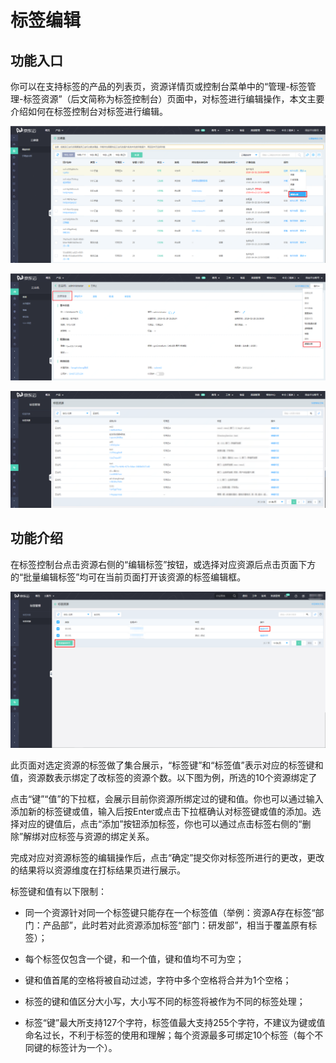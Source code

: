 # 标签编辑

## 功能入口
你可以在支持标签的产品的列表页，资源详情页或控制台菜单中的“管理-标签管理-标签资源”（后文简称为标签控制台）页面中，对标签进行编辑操作，本文主要介绍如何在标签控制台对标签进行编辑。

![editbutton-resource](../../../../image/Tag/tagresource/editbutton-resource.png)

                                                

![editbutton-detail](../../../../image/Tag/tagresource/editbutton-detail.png)

                                                    

![editbutton-tagresource](../../../../image/Tag/tagresource/editbutton-tagresource.png)

                                                          
## 功能介绍
在标签控制台点击资源右侧的“编辑标签”按钮，或选择对应资源后点击页面下方的“批量编辑标签”均可在当前页面打开该资源的标签编辑框。

![batch-edit-tag](../../../../image/Tag/tagresource/batch-edit-tag.png)

此页面对选定资源的标签做了集合展示，“标签键”和“标签值”表示对应的标签键和值，资源数表示绑定了改标签的资源个数。以下图为例，所选的10个资源绑定了



点击“键”“值”的下拉框，会展示目前你资源所绑定过的键和值。你也可以通过输入添加新的标签键或值，输入后按Enter或点击下拉框确认对标签键或值的添加。选择对应的键值后，点击“添加”按钮添加标签，你也可以通过点击标签右侧的“删除”解绑对应标签与资源的绑定关系。


完成对应对资源标签的编辑操作后，点击“确定”提交你对标签所进行的更改，更改的结果将以资源维度在打标结果页进行展示。



标签键和值有以下限制：

- 同一个资源针对同一个标签键只能存在一个标签值（举例：资源A存在标签“部门：产品部”，此时若对此资源添加标签“部门：研发部”，相当于覆盖原有标签）；

- 每个标签仅包含一个键，和一个值，键和值均不可为空；

- 键和值首尾的空格将被自动过滤，字符中多个空格将合并为1个空格；

- 标签的键和值区分大小写，大小写不同的标签将被作为不同的标签处理；

- 标签“键”最大所支持127个字符，标签值最大支持255个字符，不建议为键或值命名过长，不利于标签的使用和理解；每个资源最多可绑定10个标签（每个不同键的标签计为一个）。


